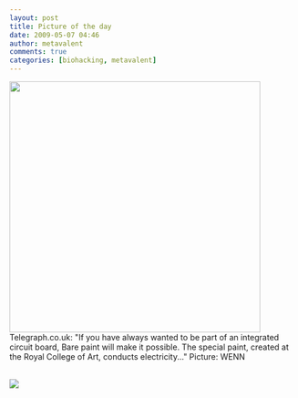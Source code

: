 ```yaml
---
layout: post
title: Picture of the day
date: 2009-05-07 04:46
author: metavalent
comments: true
categories: [biohacking, metavalent]
---
```

<a href="http://www.telegraph.co.uk/news/picturegalleries/picturesoftheday/5284185/Pictures-of-the-day-6-May-2009.html?image=4"><img src="http://metavalent.com/assets/images/electrical-paint-1_1397327i.jpg" loading="lazy" width="440" /></a><br />
Telegraph.co.uk: "If you have always wanted to be part of an integrated circuit board, Bare paint will make it possible. The special paint, created at the Royal College of Art, conducts electricity..." Picture: WENN
<br /><br /><div class="zemanta-pixie"><img class="zemanta-pixie-img" src="http://img.zemanta.com/pixy.gif?x-id=a85c1f17-989b-8b64-89f8-a845e0cde8e8" /></div>
